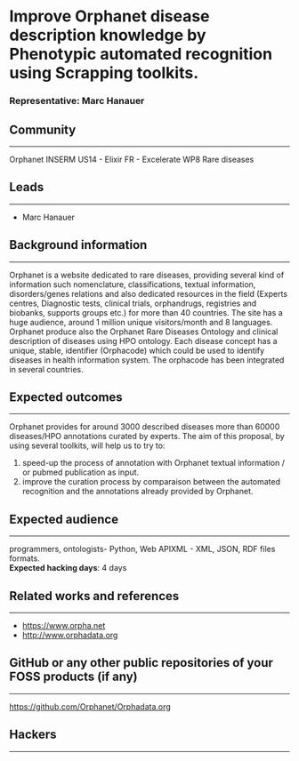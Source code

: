 # Improve Orphanet disease description knowledge by Phenotypic automated recognition using Scrapping toolkits.

### Representative: Marc Hanauer

## Community
---

Orphanet INSERM US14 - Elixir FR - Excelerate WP8 Rare diseases

## Leads
---
- Marc Hanauer

## Background information
---
Orphanet is a website dedicated to rare diseases, providing several kind of information such nomenclature, classifications, textual information, disorders/genes relations and also dedicated resources in the field (Experts centres, Diagnostic tests, clinical trials, orphandrugs, registries and biobanks, supports groups etc.) for more than 40 countries. 
The site has a huge audience, around 1 million unique visitors/month and 8 languages. Orphanet produce also the Orphanet Rare Diseases Ontology and clinical description of diseases using HPO ontology. Each disease concept has a unique, stable, identifier (Orphacode) which could be used to identify diseases in health information system. The orphacode has been integrated in several countries.


## Expected outcomes
---

Orphanet provides for around 3000 described diseases more than 60000 diseases/HPO annotations curated by experts.
The aim of this proposal, by using several toolkits, will help us to try to: 
1) speed-up the process of annotation with Orphanet textual information / or pubmed publication as input.
2) improve the curation process by comparaison between the automated recognition and the annotations already provided by Orphanet.

## Expected audience
---

programmers, ontologists- Python, Web APIXML - XML, JSON, RDF files formats.  
**Expected hacking days**: 4 days

## Related works and references
---

- https://www.orpha.net
- http://www.orphadata.org

## GitHub or any other public repositories of your FOSS products (if any)
---

https://github.com/Orphanet/Orphadata.org

## Hackers
---

